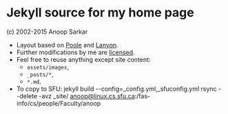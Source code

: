 # Jekyll source for my home page

(c) 2002-2015 Anoop Sarkar

* Layout based on [Poole](http://getpoole.com) and [Lanyon](http://lanyon.getpoole.com).
* Further modifications by me are [licensed](LICENSE.md).
* Feel free to reuse anything except site content:
  * `assets/images`,
  * `_posts/*`,
  * `*.md`.
* To copy to SFU:
    jekyll build --config=_config.yml,_sfuconfig.yml
    rsync --delete -avz _site/ anoop@linux.cs.sfu.ca:/fas-info/cs/people/Faculty/anoop
